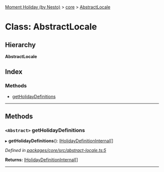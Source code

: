 [Moment Holiday (by Nesto)](../README.md) > [core](../modules/core.md) > [AbstractLocale](../classes/core.abstractlocale.md)

# Class: AbstractLocale

## Hierarchy

**AbstractLocale**

## Index

### Methods

* [getHolidayDefinitions](core.abstractlocale.md#getholidaydefinitions)

---

## Methods

<a id="getholidaydefinitions"></a>

### `<Abstract>` getHolidayDefinitions

▸ **getHolidayDefinitions**(): [IHolidayDefinitionInternal](../interfaces/core.iholidaydefinitioninternal.md)[]

*Defined in [packages/core/src/abstract-locale.ts:5](https://github.com/nesto-software/moment-holiday/blob/72ce1a6/packages/core/src/abstract-locale.ts#L5)*

**Returns:** [IHolidayDefinitionInternal](../interfaces/core.iholidaydefinitioninternal.md)[]

___

